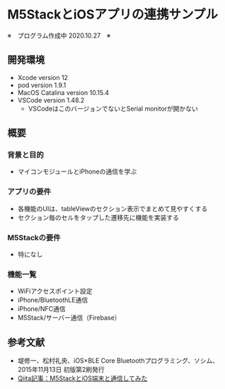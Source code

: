 M5StackとiOSアプリの連携サンプル
====
※　プログラム作成中 2020.10.27　※
　
## 開発環境
- Xcode version 12
- pod version 1.9.1
- MacOS Catalina version 10.15.4
- VSCode version 1.48.2
	- VSCodeはこのバージョンでないとSerial monitorが開かない

## 概要
### 背景と目的
- マイコンモジュールとiPhoneの通信を学ぶ

### アプリの要件
- 各機能のUIは、tableViewのセクション表示でまとめて見やすくする
- セクション毎のセルをタップした遷移先に機能を実装する

### M5Stackの要件
- 特になし

### 機能一覧
- WiFiアクセスポイント設定
- iPhone/BluetoothLE通信
- iPhone/NFC通信
- M5Stack/サーバー通信（Firebase）

## 参考文献
- 堤修一、松村礼央、iOS×BLE Core Bluetoothプログラミング、ソシム、2015年11月13日 初版第2刷発行
- [Qiita記事：M5StackとiOS端末と通信してみた](https://qiita.com/From_F/items/66099d488a324ad38d40)




